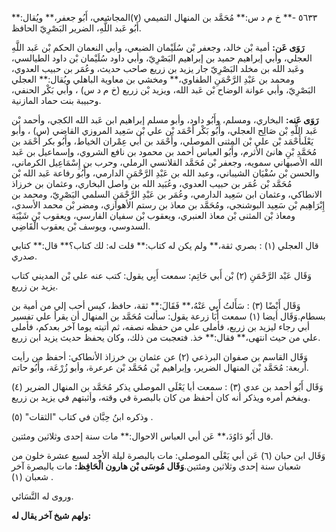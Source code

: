 ٥٦٣٣ -** خ م د س:** مُحَمَّد بن المنهال التميمي (٧)المجاشعي، أَبُو جعفر،** ويُقال:** أَبُو عَبد اللَّهِ، الضرير البَصْرِيّ الحافظ.

**رَوَى عَن:** أمية بْن خالد، وجعفر بْن سُلَيْمان الضبعي، وأبي النعمان الحكم بْن عَبد اللَّهِ العجلي، وأبي إبراهيم حميد بن إبراهيم البَصْرِيّ، وأبي داود سُلَيْمان بْن داود الطيالسي، وعَبد الله بن مخلد البَصْرِيّ جار يزيد بن زريع صاحب حديث، وعُمَر بن حبيب العدوي، ومحمد بن عَبْدِ الرَّحْمَنِ الطفاوي،** ومخشي بن معاوية الباهلي ويُقال:** العجلي البَصْرِيّ، وأبي عوانة الوضاح بْن عَبد الله، ويزيد بْن زريع (خ م د س) ، وأبي بَكْر الحنفي، وحبيبة بنت حماد المازنية.

**رَوَى عَنه:** البخاري، ومسلم، وأَبُو داود، وأبو مسلم إبراهيم ابن عَبد الله الكجي، وأحمد بْن عَبد اللَّهِ بْن صَالِح العجلي، وأَبُو بَكْر أَحْمَد بْن علي بْن سَعِيد المروزي القاضي (س) ، وأبو يَعْلَىأَحْمَد بْن علي بْن المثنى الموصلي، وأَحْمَد بن أَبي عِمْران الخياط، وأَبُو بكر أَحْمَد بن مُحَمَّدِ بْنِ هانئ الأثرم، وأَبُو العباس أحمد بن محمود بن نافع الشروي، وإسماعيل بن عَبد الله الأصبهاني سمويه، وجعفر بْن مُحَمَّد القلانسي الرملي، وحرب بن إِسْمَاعِيل الكرماني، والحسن بْن سُفْيَان الشيباني، وعبد الله بن عَبْدِ الرَّحْمَنِ الدارمي، وأَبُو رفاعة عَبد الله بْن مُحَمَّد بْن عُمَر بن حبيب العدوي، وعُبَيد الله بن واصل البخاري، وعثمان بن خرزاذ الانطاكي، وعثمان ابن سَعِيد الدارمي، وعُمَر بن عَبْدِ الرَّحْمَنِ السلمي البَصْرِيّ، ومحمد بن إِبْرَاهِيم بْن سَعِيد البوشنجي، ومُحَمَّد بن معاذ بن رستم الأهوازي، ومضر بْن محمد الأسدي، ومعاذ بْن المثنى بْن معاذ العنبري، ويعقوب بْن سفيان الفارسي، ويعقوب بْن شَيْبَة السدوسي، ويوسف بْن يعقوب الْقَاضِي.

قال العجلي (١) : بصري ثقة،** ولم يكن له كتاب:** قلت له: لك كتاب؟** قال:** كتابي صدري.

وَقَال عَبْد الرَّحْمَنِ (٢) بْن أَبي حَاتِم: سمعت أَبِي يقول: كتب عنه علي بْن المديني كتاب يزيد بن زريع.

وَقَال أَيْضًا (٣) : سَأَلتُ أَبِي عَنْهُ،** فَقَالَ:** ثقة، حافظ، كيس أحب إلي من أمية بن بسطام.وَقَال أيضا (١) سمعت أَبَا زرعة يقول: سألت مُحَمَّد بن المنهال أن يقرأ علي تفسير أبي رجاء ليزيد بن زريع، فأملى علي من حفظه نصفه، ثم أتيته يوما آخر بعدكم، فأملى علي من حيث انتهى،** فقال:** خذ. فتعجبت من ذلك، وكان يحفظ حديث يزيد ابن زريع.

وَقَال القاسم بن صفوان البرذعي (٢) عن عثمان بن خرزاذ الأنطاكي: أحفظ من رأيت أربعة: مُحَمَّد بْن المنهال الضرير، وإبراهيم بْن مُحَمَّد بْن عرعرة، وأبو زُرْعَة، وأَبُو حاتم.

وَقَال أَبُو أحمد بن عدي (٣) : سمعت أبا يَعْلَى الموصلي يذكر مُحَمَّد بن المنهال الضرير (٤) ويفخم أمره ويذكر أنه كان أحفظ من كان بالبصرة في وقته، وأثبتهم في يزيد بن زريع.

وذكره ابنُ حِبَّان في كتاب "الثقات" (٥) .

قال أَبُو دَاوُدَ،** عَن أبي العباس الاحوال:** مات سنة إحدى وثلاثين ومئتين.

وَقَال ابن حبان (٦) عَن أبي يَعْلَى الموصلي: مات بالبصرة ليلة الأحد لسبع عشرة خلون من شعبان سنة إحدى وثلاثين ومئتين.**وَقَال مُوسَى بْن هارون الْحَافِظ:** مات بالبصرة آخر شعبان (١) .

وروى له النَّسَائي.

**ولهم شيخ آخر يقال له:**
